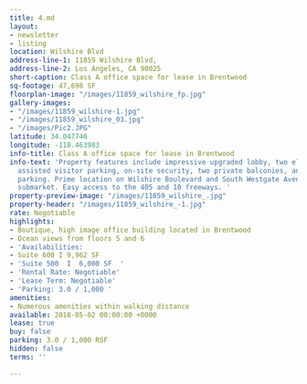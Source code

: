 ```yaml
---
title: 4.md
layout:
- newsletter
- listing
location: Wilshire Blvd
address-line-1: 11859 Wilshire Blvd,
address-line-2: Los Angeles, CA 90025
short-caption: Class A office space for lease in Brentwood
sq-footage: 47,698 SF
floorplan-image: "/images/11859_wilshire_fp.jpg"
gallery-images:
- "/images/11859_wilshire-1.jpg"
- "/images/11859_wilshire_03.jpg"
- "/images/Pic2.JPG"
latitude: 34.047746
longitude: -118.463983
info-title: Class A office space for lease in Brentwood
info-text: 'Property features include impressive upgraded lobby, two elevators, valet
  assisted visitor parking, on-site security, two private balconies, and subterranean
  parking. Prime location on Wilshire Boulevard and South Westgate Avenue in the Brentwood
  submarket. Easy access to the 405 and 10 freeways. '
property-preview-image: "/images/11859_wilshire_.jpg"
property-header: "/images/11859_wilshire_-1.jpg"
rate: Negotiable
highlights:
- Boutique, high image office building located in Brentwood
- Ocean views from floors 5 and 6
- 'Availabilities:                                                             '
- Suite 600 I 9,962 SF
- 'Suite 500  I  6,000 SF  '
- 'Rental Rate: Negotiable'
- 'Lease Term: Negotiable'
- 'Parking: 3.0 / 1,000 '
amenities:
- Numerous amenities within walking distance
available: 2018-05-02 00:00:00 +0000
lease: true
buy: false
parking: 3.0 / 1,000 RSF
hidden: false
terms: ''

---
```

